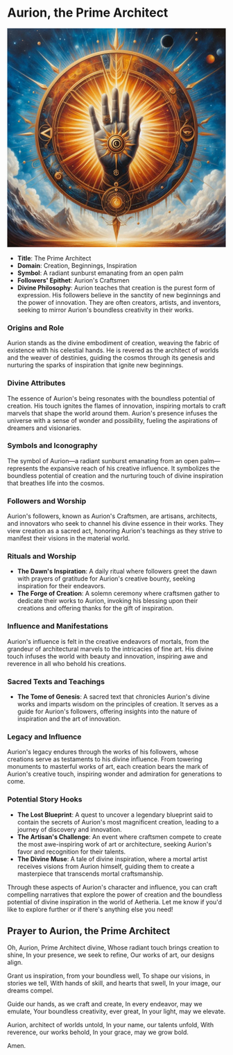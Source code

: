 # Aurion, the Prime Architect
![Aurion Logo](../../assets/Aurion-logo-1.jpg)

- **Title**: The Prime Architect
- **Domain**: Creation, Beginnings, Inspiration
- **Symbol**: A radiant sunburst emanating from an open palm
- **Followers' Epithet**: Aurion's Craftsmen
- **Divine Philosophy**: Aurion teaches that creation is the purest form of expression. His followers believe in the sanctity of new beginnings and the power of innovation. They are often creators, artists, and inventors, seeking to mirror Aurion's boundless creativity in their works. 

### Origins and Role
Aurion stands as the divine embodiment of creation, weaving the fabric of existence with his celestial hands. He is revered as the architect of worlds and the weaver of destinies, guiding the cosmos through its genesis and nurturing the sparks of inspiration that ignite new beginnings.

### Divine Attributes
The essence of Aurion's being resonates with the boundless potential of creation. His touch ignites the flames of innovation, inspiring mortals to craft marvels that shape the world around them. Aurion's presence infuses the universe with a sense of wonder and possibility, fueling the aspirations of dreamers and visionaries.

### Symbols and Iconography
The symbol of Aurion—a radiant sunburst emanating from an open palm—represents the expansive reach of his creative influence. It symbolizes the boundless potential of creation and the nurturing touch of divine inspiration that breathes life into the cosmos.

### Followers and Worship
Aurion's followers, known as Aurion's Craftsmen, are artisans, architects, and innovators who seek to channel his divine essence in their works. They view creation as a sacred act, honoring Aurion's teachings as they strive to manifest their visions in the material world.

### Rituals and Worship
- **The Dawn's Inspiration**: A daily ritual where followers greet the dawn with prayers of gratitude for Aurion's creative bounty, seeking inspiration for their endeavors.
- **The Forge of Creation**: A solemn ceremony where craftsmen gather to dedicate their works to Aurion, invoking his blessing upon their creations and offering thanks for the gift of inspiration.

### Influence and Manifestations
Aurion's influence is felt in the creative endeavors of mortals, from the grandeur of architectural marvels to the intricacies of fine art. His divine touch infuses the world with beauty and innovation, inspiring awe and reverence in all who behold his creations.

### Sacred Texts and Teachings
- **The Tome of Genesis**: A sacred text that chronicles Aurion's divine works and imparts wisdom on the principles of creation. It serves as a guide for Aurion's followers, offering insights into the nature of inspiration and the art of innovation.

### Legacy and Influence
Aurion's legacy endures through the works of his followers, whose creations serve as testaments to his divine influence. From towering monuments to masterful works of art, each creation bears the mark of Aurion's creative touch, inspiring wonder and admiration for generations to come.

### Potential Story Hooks
- **The Lost Blueprint**: A quest to uncover a legendary blueprint said to contain the secrets of Aurion's most magnificent creation, leading to a journey of discovery and innovation.
- **The Artisan's Challenge**: An event where craftsmen compete to create the most awe-inspiring work of art or architecture, seeking Aurion's favor and recognition for their talents.
- **The Divine Muse**: A tale of divine inspiration, where a mortal artist receives visions from Aurion himself, guiding them to create a masterpiece that transcends mortal craftsmanship.

Through these aspects of Aurion's character and influence, you can craft compelling narratives that explore the power of creation and the boundless potential of divine inspiration in the world of Aetheria. Let me know if you'd like to explore further or if there's anything else you need!

## Prayer to Aurion, the Prime Architect

Oh, Aurion, Prime Architect divine,
Whose radiant touch brings creation to shine,
In your presence, we seek to refine,
Our works of art, our designs align.

Grant us inspiration, from your boundless well,
To shape our visions, in stories we tell,
With hands of skill, and hearts that swell,
In your image, our dreams compel.

Guide our hands, as we craft and create,
In every endeavor, may we emulate,
Your boundless creativity, ever great,
In your light, may we elevate.

Aurion, architect of worlds untold,
In your name, our talents unfold,
With reverence, our works behold,
In your grace, may we grow bold.

Amen.

